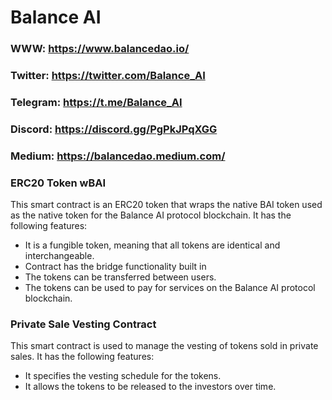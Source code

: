 # Balance AI
### WWW: https://www.balancedao.io/ 
### Twitter: https://twitter.com/Balance_AI
### Telegram: https://t.me/Balance_AI
### Discord: https://discord.gg/PgPkJPqXGG
### Medium: https://balancedao.medium.com/

### ERC20 Token wBAI
This smart contract is an ERC20 token that wraps the native BAI token used as the native token for the Balance AI protocol blockchain. It has the following features:

* It is a fungible token, meaning that all tokens are identical and interchangeable.
* Contract has the bridge functionality built in
* The tokens can be transferred between users.
* The tokens can be used to pay for services on the Balance AI protocol blockchain.

### Private Sale Vesting Contract
This smart contract is used to manage the vesting of tokens sold in private sales. It has the following features:

* It specifies the vesting schedule for the tokens.
* It allows the tokens to be released to the investors over time.


